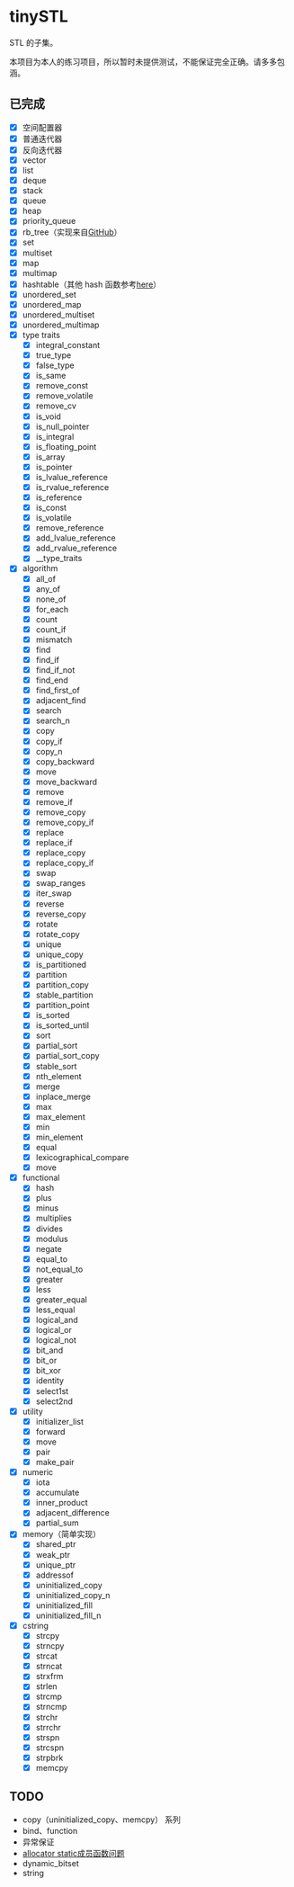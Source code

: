 # tinySTL

STL 的子集。

本项目为本人的练习项目，所以暂时未提供测试，不能保证完全正确。请多多包涵。

## 已完成

- [x] 空间配置器
- [x] 普通迭代器
- [x] 反向迭代器
- [x] vector
- [x] list
- [x] deque
- [x] stack
- [x] queue
- [x] heap
- [x] priority_queue
- [x] rb_tree（实现来自[GitHub](https://github.com/liuyunbin/tiny-STL/blob/1dd6633ccd25f2a58465a0d528fb6c1bbfe9c412/src/stl_rb_tree.h)）
- [x] set
- [x] multiset
- [x] map
- [x] multimap
- [x] hashtable（其他 hash 函数参考[here](https://zh.cppreference.com/w/cpp/utility/hash)）
- [x] unordered_set
- [x] unordered_map
- [x] unordered_multiset
- [x] unordered_multimap
- [x] type traits
    - [x] integral_constant
    - [x] true_type
    - [x] false_type
    - [x] is_same
    - [x] remove_const
    - [x] remove_volatile
    - [x] remove_cv
    - [x] is_void
    - [x] is_null_pointer
    - [x] is_integral
    - [x] is_floating_point
    - [x] is_array
    - [x] is_pointer
    - [x] is_lvalue_reference
    - [x] is_rvalue_reference
    - [x] is_reference
    - [x] is_const
    - [x] is_volatile
    - [x] remove_reference
    - [x] add_lvalue_reference
    - [x] add_rvalue_reference
    - [x] __type_traits
- [x] algorithm
    - [x] all_of
    - [x] any_of
    - [x] none_of
    - [x] for_each
    - [x] count
    - [x] count_if
    - [x] mismatch
    - [x] find
    - [x] find_if
    - [x] find_if_not
    - [x] find_end
    - [x] find_first_of
    - [x] adjacent_find
    - [x] search
    - [x] search_n
    - [x] copy
    - [x] copy_if
    - [x] copy_n
    - [x] copy_backward
    - [x] move
    - [x] move_backward
    - [x] remove
    - [x] remove_if
    - [x] remove_copy
    - [x] remove_copy_if
    - [x] replace
    - [x] replace_if
    - [x] replace_copy
    - [x] replace_copy_if
    - [x] swap
    - [x] swap_ranges
    - [x] iter_swap
    - [x] reverse
    - [x] reverse_copy
    - [x] rotate
    - [x] rotate_copy
    - [x] unique
    - [x] unique_copy
    - [x] is_partitioned
    - [x] partition
    - [x] partition_copy
    - [x] stable_partition
    - [x] partition_point
    - [x] is_sorted
    - [x] is_sorted_until
    - [x] sort
    - [x] partial_sort
    - [x] partial_sort_copy
    - [x] stable_sort
    - [x] nth_element
    - [x] merge
    - [x] inplace_merge
    - [x] max
    - [x] max_element
    - [x] min
    - [x] min_element
    - [x] equal
    - [x] lexicographical_compare
    - [x] move
- [x] functional
    - [x] hash
    - [x] plus
    - [x] minus
    - [x] multiplies
    - [x] divides
    - [x] modulus
    - [x] negate
    - [x] equal_to
    - [x] not_equal_to
    - [x] greater
    - [x] less
    - [x] greater_equal
    - [x] less_equal
    - [x] logical_and
    - [x] logical_or
    - [x] logical_not
    - [x] bit_and
    - [x] bit_or
    - [x] bit_xor
    - [x] identity
    - [x] select1st
    - [x] select2nd
- [x] utility
    - [x] initializer_list
    - [x] forward
    - [x] move
    - [x] pair
    - [x] make_pair
- [x] numeric
    - [x] iota
    - [x] accumulate
    - [x] inner_product
    - [x] adjacent_difference
    - [x] partial_sum
- [x] memory（简单实现）
    - [x] shared_ptr
    - [x] weak_ptr
    - [x] unique_ptr
    - [x] addressof
    - [x] uninitialized_copy
    - [x] uninitialized_copy_n
    - [x] uninitialized_fill
    - [x] uninitialized_fill_n
- [x] cstring    
    - [x] strcpy
    - [x] strncpy
    - [x] strcat
    - [x] strncat
    - [x] strxfrm
    - [x] strlen
    - [x] strcmp
    - [x] strncmp
    - [x] strchr
    - [x] strrchr
    - [x] strspn
    - [x] strcspn
    - [x] strpbrk
    - [x] memcpy

## TODO

- copy（uninitialized_copy、memcpy） 系列
- bind、function
- 异常保证
- [allocator static成员函数问题](https://www.zhihu.com/question/53085291/answer/133516400)
- dynamic_bitset
- string